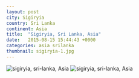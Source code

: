 ```yaml
---
layout: post
city: Sigiryia
country: Sri Lanka
continent: Asia
title:  "Sigiryia, Sri Lanka, Asia"
date:   2015-08-15 15:44:43 +0000
categories: asia srilanka
thumbnail: sigiryia-1.jpg
---
```


<div class="img-container">
	<img class="img-responsive" src="{{ site.baseurl }}/img/countries/sri-lanka/sigiryia-1.jpg" alt="sigiryia, sri-lanka, Asia"/>
	<img class="img-responsive" src="{{ site.baseurl }}/img/countries/sri-lanka/sigiryia-2.jpg" alt="sigiryia, sri-lanka, Asia"/>
</div>
